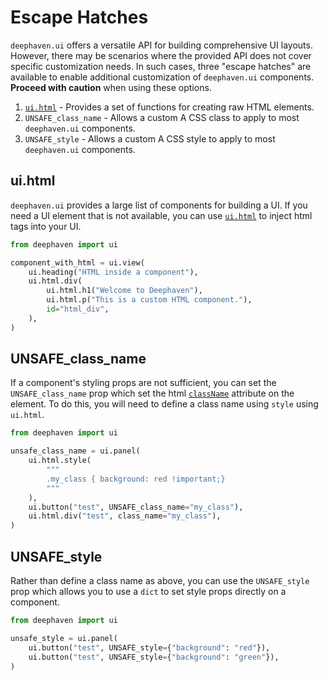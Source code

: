 # Escape Hatches

`deephaven.ui` offers a versatile API for building comprehensive UI layouts. However, there may be scenarios where the provided API does not cover specific customization needs. In such cases, three "escape hatches" are available to enable additional customization of `deephaven.ui` components. **Proceed with caution** when using these options.

1. [`ui.html`](../components/html.md) - Provides a set of functions for creating raw HTML elements.
2. `UNSAFE_class_name` - Allows a custom A CSS class to apply to most `deephaven.ui` components.
3. `UNSAFE_style` - Allows a custom A CSS style to apply to most `deephaven.ui` components.

## ui.html

`deephaven.ui` provides a large list of components for building a UI. If you need a UI element that is not available, you can use [`ui.html`](../components/html.md) to inject html tags into your UI.

```python
from deephaven import ui

component_with_html = ui.view(
    ui.heading("HTML inside a component"),
    ui.html.div(
        ui.html.h1("Welcome to Deephaven"),
        ui.html.p("This is a custom HTML component."),
        id="html_div",
    ),
)
```

## UNSAFE_class_name

If a component's styling props are not sufficient, you can set the `UNSAFE_class_name` prop which set the html [`className`](https://developer.mozilla.org/en-US/docs/Web/API/Element/className) attribute on the element. To do this, you will need to define a class name using `style` using `ui.html`.

```python
from deephaven import ui

unsafe_class_name = ui.panel(
    ui.html.style(
        """
        .my_class { background: red !important;}
        """
    ),
    ui.button("test", UNSAFE_class_name="my_class"),
    ui.html.div("test", class_name="my_class"),
)
```

## UNSAFE_style

Rather than define a class name as above, you can use the `UNSAFE_style` prop which allows you to use a `dict` to set style props directly on a component.

```python
from deephaven import ui

unsafe_style = ui.panel(
    ui.button("test", UNSAFE_style={"background": "red"}),
    ui.button("test", UNSAFE_style={"background": "green"}),
)
```
